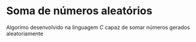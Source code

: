 # Soma de números aleatórios

Algorimo desenvolvido na linguagem *C* capaz de somar números gerados aleatoriamente
